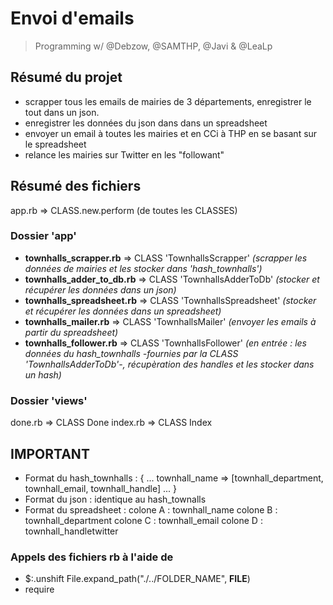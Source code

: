 # Envoi d'emails 

> Programming w/ @Debzow, @SAMTHP, @Javi & @LeaLp


## Résumé du projet
- scrapper tous les emails de mairies de 3 départements, enregistrer le tout dans un json. 
- enregistrer les données du json dans dans un spreadsheet
- envoyer un email à toutes les mairies et en CCi à THP en se basant sur le spreadsheet
- relance les mairies sur Twitter en les "followant"

## Résumé des fichiers
app.rb => CLASS.new.perform (de toutes les CLASSES)

### Dossier 'app'
- **townhalls_scrapper.rb** => CLASS 'TownhallsScrapper' *(scrapper les données de mairies et les stocker dans 'hash_townhalls')* 
- **townhalls_adder_to_db.rb** => CLASS 'TownhallsAdderToDb' *(stocker et récupérer les données dans un json)*
- **townhalls_spreadsheet.rb** => CLASS 'TownhallsSpreadsheet' *(stocker et récupérer les données dans un spreadsheet)*
- **townhalls_mailer.rb** => CLASS 'TownhallsMailer' *(envoyer les emails à partir du spreadsheet)*
- **townhalls_follower.rb** => CLASS 'TownhallsFollower' *(en entrée : les données du hash_townhalls -fournies par la CLASS 'TownhallsAdderToDb'-, récupèration des handles et les stocker dans un hash)*

### Dossier 'views'
done.rb => CLASS Done
index.rb => CLASS Index


## IMPORTANT

- Format du hash_townhalls :
{
...
townhall_name => [townhall_department, townhall_email, townhall_handle]
...
}
- Format du json :
identique au hash_townalls
- Format du spreadsheet :
colone A : townhall_name
colone B : townhall_department
colone C : townhall_email
colone D : townhall_handletwitter



### Appels des fichiers rb à l'aide de 
- $:.unshift File.expand_path("./../FOLDER_NAME", __FILE__)
- require 

